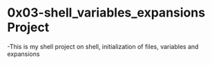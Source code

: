 # 0x03-shell_variables_expansions Project

-This is my shell project on shell, initialization of files, variables and expansions

